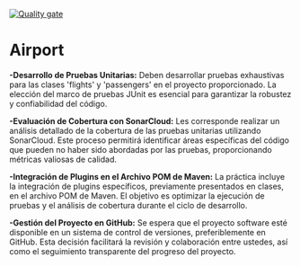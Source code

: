 [![Quality gate](https://sonarcloud.io/api/project_badges/quality_gate?project=alu0101321257_Airport)](https://sonarcloud.io/summary/new_code?id=alu0101321257_Airport)
# Airport
**-Desarrollo de Pruebas Unitarias:** Deben desarrollar pruebas exhaustivas para las clases 'flights' y 'passengers' en el proyecto proporcionado. La elección del marco de pruebas JUnit es esencial para garantizar la robustez y confiabilidad del código.

**-Evaluación de Cobertura con SonarCloud:** Les corresponde realizar un análisis detallado de la cobertura de las pruebas unitarias utilizando SonarCloud. Este proceso permitirá identificar áreas específicas del código que pueden no haber sido abordadas por las pruebas, proporcionando métricas valiosas de calidad.

**-Integración de Plugins en el Archivo POM de Maven:** La práctica incluye la integración de plugins específicos, previamente presentados en clases, en el archivo POM de Maven. El objetivo es optimizar la ejecución de pruebas y el análisis de cobertura durante el ciclo de desarrollo.

**-Gestión del Proyecto en GitHub:** Se espera que el proyecto software esté disponible en un sistema de control de versiones, preferiblemente en GitHub. Esta decisión facilitará la revisión y colaboración entre ustedes, así como el seguimiento transparente del progreso del proyecto.
